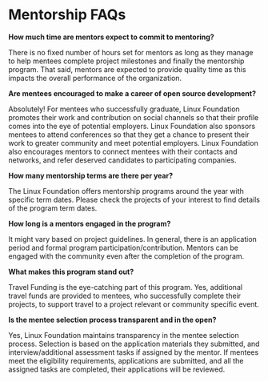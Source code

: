# Mentorship FAQs

**How much time are mentors expect to commit to mentoring?**

There is no fixed number of hours set for mentors as long as they manage to help mentees complete project milestones and finally the mentorship program. That said, mentors are expected to provide quality time as this impacts the overall performance of the organization.

**Are mentees encouraged to make a career of open source development?**

Absolutely! For mentees who successfully graduate, Linux Foundation promotes their work and contribution on social channels so that their profile comes into the eye of potential employers. Linux Foundation also sponsors mentees to attend conferences so that they get a chance to present their work to greater community and meet potential employers. Linux Foundation also encourages mentors to connect mentees with their contacts and networks, and refer deserved candidates to participating companies.

**How many mentorship terms are there per year?**

The Linux Foundation offers mentorship programs around the year with specific term dates. Please check the projects of your interest to find details of the program term dates.

**How long is a mentors engaged in the program?**

It might vary based on project guidelines. In general, there is an application period and formal program participation/contribution. Mentors can be engaged with the community even after the completion of the program.

**What makes this program stand out?**

Travel Funding is the eye-catching part of this program. Yes, additional travel funds are provided to mentees, who successfully complete their projects, to support travel to a project relevant or community specific event.

**Is the mentee selection process transparent and in the open?**

Yes, Linux Foundation maintains transparency in the mentee selection process. Selection is based on the application materials they submitted, and interview/additional assessment tasks if assigned by the mentor. If mentees meet the eligibility requirements, applications are submitted, and all the assigned tasks are completed, their applications will be reviewed.


